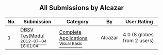 ﻿<div align="center">

## All Submissions by Alcazar

</div>

No.  | Submission | Category | By   | User Rating
---- | ---------- | -------- | ---- | -----------
1 | [DBSV TestModul<br /><sup>2012-07-04 16:01:04</sup>](https://github.com/Planet-Source-Code/alcazar-dbsv-testmodul__1-74287) | [Complete Applications<br /><sup>Visual Basic</sup>](../ByCategory/complete-applications__1-27.md) | Alcazar | 4.0 (8 globes from 2 users)
